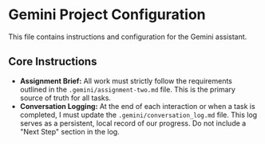 # Gemini Project Configuration

This file contains instructions and configuration for the Gemini assistant.

## Core Instructions
- **Assignment Brief:** All work must strictly follow the requirements outlined in the `.gemini/assignment-two.md` file. This is the primary source of truth for all tasks.
- **Conversation Logging:** At the end of each interaction or when a task is completed, I must update the `.gemini/conversation_log.md` file. This log serves as a persistent, local record of our progress. Do not include a "Next Step" section in the log.

